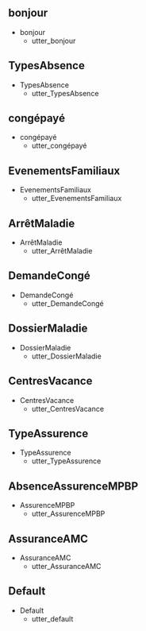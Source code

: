 ## bonjour 
* bonjour
  - utter_bonjour

## TypesAbsence 
* TypesAbsence
  - utter_TypesAbsence

## congépayé
* congépayé
  - utter_congépayé

## EvenementsFamiliaux 
* EvenementsFamiliaux
  - utter_EvenementsFamiliaux

## ArrêtMaladie 
* ArrêtMaladie
  - utter_ArrêtMaladie

## DemandeCongé
* DemandeCongé
  - utter_DemandeCongé

## DossierMaladie
* DossierMaladie
  - utter_DossierMaladie

## CentresVacance
* CentresVacance
  - utter_CentresVacance

## TypeAssurence
* TypeAssurence
  - utter_TypeAssurence

## AbsenceAssurenceMPBP
* AssurenceMPBP
  - utter_AssurenceMPBP

## AssuranceAMC
* AssuranceAMC
  - utter_AssuranceAMC

## Default
* Default
  - utter_default
